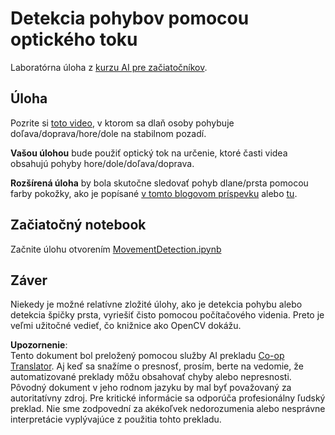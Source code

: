<!--
CO_OP_TRANSLATOR_METADATA:
{
  "original_hash": "3d53d6409f80970f7281a45dee35328a",
  "translation_date": "2025-08-25T23:05:13+00:00",
  "source_file": "lessons/4-ComputerVision/06-IntroCV/lab/README.md",
  "language_code": "sk"
}
-->
# Detekcia pohybov pomocou optického toku

Laboratórna úloha z [kurzu AI pre začiatočníkov](https://aka.ms/ai-beginners).

## Úloha

Pozrite si [toto video](../../../../../../lessons/4-ComputerVision/06-IntroCV/lab/palm-movement.mp4), v ktorom sa dlaň osoby pohybuje doľava/doprava/hore/dole na stabilnom pozadí.

**Vašou úlohou** bude použiť optický tok na určenie, ktoré časti videa obsahujú pohyby hore/dole/doľava/doprava.

**Rozšírená úloha** by bola skutočne sledovať pohyb dlane/prsta pomocou farby pokožky, ako je popísané [v tomto blogovom príspevku](https://dev.to/amarlearning/finger-detection-and-tracking-using-opencv-and-python-586m) alebo [tu](http://www.benmeline.com/finger-tracking-with-opencv-and-python/).

## Začiatočný notebook

Začnite úlohu otvorením [MovementDetection.ipynb](../../../../../../lessons/4-ComputerVision/06-IntroCV/lab/MovementDetection.ipynb)

## Záver

Niekedy je možné relatívne zložité úlohy, ako je detekcia pohybu alebo detekcia špičky prsta, vyriešiť čisto pomocou počítačového videnia. Preto je veľmi užitočné vedieť, čo knižnice ako OpenCV dokážu.

**Upozornenie**:  
Tento dokument bol preložený pomocou služby AI prekladu [Co-op Translator](https://github.com/Azure/co-op-translator). Aj keď sa snažíme o presnosť, prosím, berte na vedomie, že automatizované preklady môžu obsahovať chyby alebo nepresnosti. Pôvodný dokument v jeho rodnom jazyku by mal byť považovaný za autoritatívny zdroj. Pre kritické informácie sa odporúča profesionálny ľudský preklad. Nie sme zodpovední za akékoľvek nedorozumenia alebo nesprávne interpretácie vyplývajúce z použitia tohto prekladu.